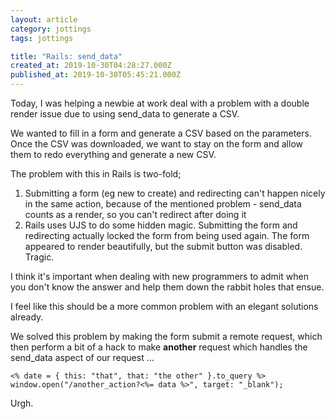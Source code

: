 ```yaml
---
layout: article
category: jottings
tags: jottings

title: "Rails: send_data"
created_at: 2019-10-30T04:28:27.000Z
published_at: 2019-10-30T05:45:21.000Z
---
```

Today, I was helping a newbie at work deal with a problem with a double render issue due to using send_data to generate a CSV.

We wanted to fill in a form and generate a CSV based on the parameters. Once the CSV was downloaded, we want to stay on the form and allow them to redo everything and generate a new CSV.

The problem with this in Rails is two-fold;

1.  Submitting a form (eg new to create) and redirecting can't happen nicely in the same action, because of the mentioned problem - send_data counts as a render, so you can't redirect after doing it
2.  Rails uses UJS to do some hidden magic. Submitting the form and redirecting actually locked the form from being used again. The form appeared to render beautifully, but the submit button was disabled. Tragic.

I think it's important when dealing with new programmers to admit when you don't know the answer and help them down the rabbit holes that ensue.

I feel like this should be a more common problem with an elegant solutions already.

We solved this problem by making the form submit a remote request, which then perform a bit of a hack to make **another** request which handles the send_data aspect of our request ...

```
<% date = { this: "that", that: "the other" }.to_query %>
window.open("/another_action?<%= data %>", target: "_blank");
```

Urgh.
